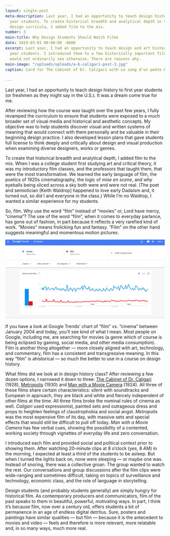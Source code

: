 ```yaml
---
layout: single-post
meta-description: Last year, I had an opportunity to teach design history to first
  year students. To create historical breadth and analytical depth in the graphic
  design curricula, I added film to the mix.
number: 3
main-title: Why Design Students Should Watch Films
date: 2019-03-01 00:00:00 -0600
excerpt: Last year, I had an opportunity to teach design and art history to first
  year students. I introduced them to a few historically important films that they
  would not ordinarily see otherwise. There are reasons why.
main-image: "/uploads/uploads/a-b-caligari-post-3.jpg"
caption: Card for The Cabinet of Dr. Caligari with Le sang d'un poète below. Via Wikimedia.

---
```

Last year, I had an opportunity to teach design history to first year students (or freshmen as they might say in the U.S.). It was a dream come true for me.

After reviewing how the course was taught over the past few years, I fully revamped the curriculum to ensure that students were exposed to a much broader set of visual media and historical and aesthetic concepts. My objective was to help students discover visual and written systems of meaning that would connect with them personally and be valuable in their beginning design practice. I also developed lesson plans that gave students full license to think deeply and critically about design and visual production when examining diverse designers, works or genres.

To create that historical breadth and analytical depth, I added film to the mix. When I was a college student first studying art and critical theory, it was my introductory film classes, and the professors that taught them, that were the most transformative. We learned the early language of film, the poetics of 1920s cinematography, the logic of _mise en scene_, and why eyeballs being sliced across a sky both were and were not real. (The poet and semiotician \[Keith Waldrop\] happened to love early Dadaism and, it turned out, so did I and everyone in the class.) While I’m no Waldrop, I wanted a similar experience for my students.

So, film. Why use the word “film” instead of “movies” or, Lord have mercy, “cinema”? The use of the word “film”, when it comes to everyday parlance, has gone out of fashion, in part because it reflects a very rarefied kind of work. “Movies” means frolicking fun and fantasy. “Film” on the other hand suggests meaningful and momentous motion pictures.

![chart of movie vs film over time](/uploads/uploads/movie-vs-film.png "image from Google Trends")

If you have a look at Google Trends’ chart of “film” vs. “cinema” between January 2004 and today, you’ll see kind of what I mean. Most people on Google, including me, are searching for movies (a genre which of course is being eclipsed by gaming, social media, and other media consumption). Film is another thing altogether — more closely aligned with art, technology, and commentary, film has a consistent and transgressive meaning. In this way “film” is ahistorical — so much the better to use in a course on design history.

What films did we look at in design history class? After reviewing a few dozen options, I narrowed it down to three: [The Cabinet of Dr. Caligari](https://www.youtube.com/watch?v=WmlaUHqQNao "Link to YouTube video") (1928), [Metropolis](https://www.youtube.com/watch?v=-I9FD21k7Cs "Link to YouTube video") (1930) and [Man with a Movie Camera](https://www.youtube.com/watch?v=cGYZ5847FiI "Link to YouTube video") (1924). All three of these films share certain characteristics: silent with soundtracks and European in approach, they are black and white and fiercely independent of other films at the time. All three films broke the nominal rules of cinema as well. _Caligari_ used expressionist, painted sets and outrageous dress and props to heighten feelings of claustrophobia and social angst. _Metropolis_ was the most expensive film of its day, with massive sets and special effects that would still be difficult to pull off today. _Man with a Movie Camera_ has few verbal cues, showing the possibility of a contented, working society through vignettes of everyday life and zero conversation.

I introduced each film and provided social and political context prior to showing them. After watching 20-minute clips at 8 o’clock (yes, 8 AM) in the morning, I expected at least a third of the students to be asleep. But when I turned the lights back on, none were sleeping — or maybe one was. Instead of snoring, there was a collective groan. The group wanted to watch the rest. Our conversations and group discussions after the film clips were wide-ranging and sometimes difficult, taking on topics of surveillance and technology, economic class, and the role of language in storytelling.

Design students (and probably students generally) are simply hungry for historical film. As contemporary producers and communicators, film of the past speaks to them in beautiful, powerful, motivating ways. In part, I think it’s because film, now over a century old, offers students a bit of permanence in an age of endless digital detritus. Sure, posters and paintings have similar qualities — but film — because it is the antecedent to movies and video — feels and therefore is more relevant, more relatable and, in so many ways, much more real.
